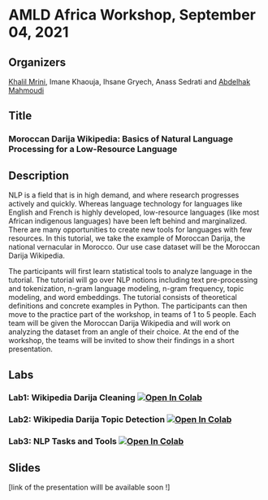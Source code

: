 # AMLD Africa Workshop, September 04, 2021

## Organizers
[Khalil Mrini](https://khalilmrini.github.io/), Imane Khaouja, Ihsane Gryech, Anass Sedrati and [Abdelhak Mahmoudi](https://github.com/AbdelMahm)

## Title
### Moroccan Darija Wikipedia: Basics of Natural Language Processing for a Low-Resource Language

## Description
NLP is a field that is in high demand, and where research progresses actively and quickly. Whereas language technology for languages like English and French is highly developed, low-resource languages (like most African indigenous languages) have been left behind and marginalized. There are many opportunities to create new tools for languages with few resources. In this tutorial, we take the example of Moroccan Darija, the national vernacular in Morocco. Our use case dataset will be the Moroccan Darija Wikipedia.

The participants will first learn statistical tools to analyze language in the tutorial. The tutorial will go over NLP notions including text pre-processing and tokenization, n-gram language modeling, n-gram frequency, topic modeling, and word embeddings. The tutorial consists of theoretical definitions and concrete examples in Python. The participants can then move to the practice part of the workshop, in teams of 1 to 5 people. Each team will be given the Moroccan Darija Wikipedia and will work on analyzing the dataset from an angle of their choice. At the end of the workshop, the teams will be invited to show their findings in a short presentation.

## Labs
### Lab1: Wikipedia Darija Cleaning [![Open In Colab](https://colab.research.google.com/assets/colab-badge.svg)](https://colab.research.google.com/drive/1RFHap6xmhZi8YQ0niZNs_KPR4Zd0lJDo)
### Lab2: Wikipedia Darija Topic Detection [![Open In Colab](https://colab.research.google.com/assets/colab-badge.svg)](https://colab.research.google.com/drive/19VDlOzN-DBi2AnwcBbtLeP-D-9LgfhI1)
### Lab3: NLP Tasks and Tools [![Open In Colab](https://colab.research.google.com/assets/colab-badge.svg)](https://colab.research.google.com/drive/1VkpyvrKWs87uA7RPRLur7E6wxsVaQX2Y)

## Slides
[link of the presentation willl be available soon !]


